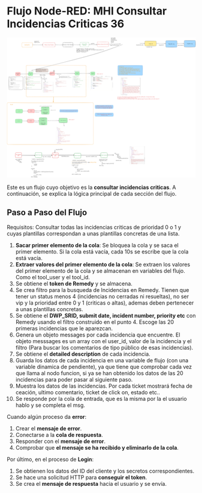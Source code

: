 # Flujo Node-RED: MHI Consultar Incidencias Criticas 36

![MHI-36](consultar-incidencias-criticas.png)

Este es un flujo cuyo objetivo es la **consultar incidencias criticas**. A continuación, se explica la lógica principal de cada sección del flujo.

## Paso a Paso del Flujo
Requisitos:
Consultar todas las incidencias criticas de prioridad 0 o 1 y cuyas plantillas correspondan a unas plantillas concretas de una lista.

1. **Sacar primer elemento de la cola**: Se bloquea la cola y se saca el primer elemento. Si la cola está vacía, cada 10s se escribe que la cola está vacía.
2. **Extraer valores del primer elemento de la cola**: Se extraen los valores del primer elemento de la cola y se almacenan en variables del flujo. Como el tool_user y el tool_id.
3. Se obtiene el **token de Remedy** y se almacena.
4. Se crea filtro para la busqueda de Incidencias en Remedy. Tienen que tener un status menos 4 (incidencias no cerradas ni resueltas), no ser vip y la prioridad entre 0 y 1 (criticas o altas), ademas deben pertenecer a unas plantillas concretas.
5. Se obtiene el **DWP_SRID, submit date, incident number, priority etc** con Remedy usando el filtro construido en el punto 4. Escoge las 20 primeras incidencias que le aparezcan.
6. Genera un objeto messages por cada incidencia que encuentre. El objeto messsages es un array con el user_id, valor de la incidencia y el filtro (Para buscar los comentarios de tipo público de esas incidencias).
7. Se obtiene el **detailed description** de cada incidencia.
8. Guarda los datos de cada incidencia en una variable de flujo (con una variable dinamica de pendiente), ya que tiene que comprobar cada vez que llama al nodo funcion, si ya se han obtenido los datos de las 20 incidencias para poder pasar al siguiente paso.
9. Muestra los datos de las incidencias. Por cada ticket mostrará fecha de ceación, ultimo comentario, ticket de click on, estado etc..
10. Se responde por la cola de entrada, que es la misma por la el usuario hablo y se completa el msg.

Cuando algún proceso da **error**:

1. Crear el **mensaje de error**.
2. Conectarse a la **cola de respuesta**.
3. Responder con el **mensaje de error**.
4. Comprobar que **el mensaje se ha recibido y eliminarlo de la cola**.

Por último, en el proceso de **Login**:

1. Se obtienen los datos del ID del cliente y los secretos correspondientes.
2. Se hace una solicitud HTTP para **conseguir el token**.
3. Se crea el **mensaje de respuesta** hacia el usuario y se envía.
